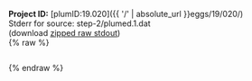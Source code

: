 **Project ID:** [plumID:19.020]({{ '/' | absolute_url }}eggs/19/020/)  
Stderr for source:  step-2/plumed.1.dat   
(download [zipped raw stdout](plumed.1.dat.plumed.stdout.txt.zip))  
{% raw %}
<pre>
</pre>
{% endraw %}
